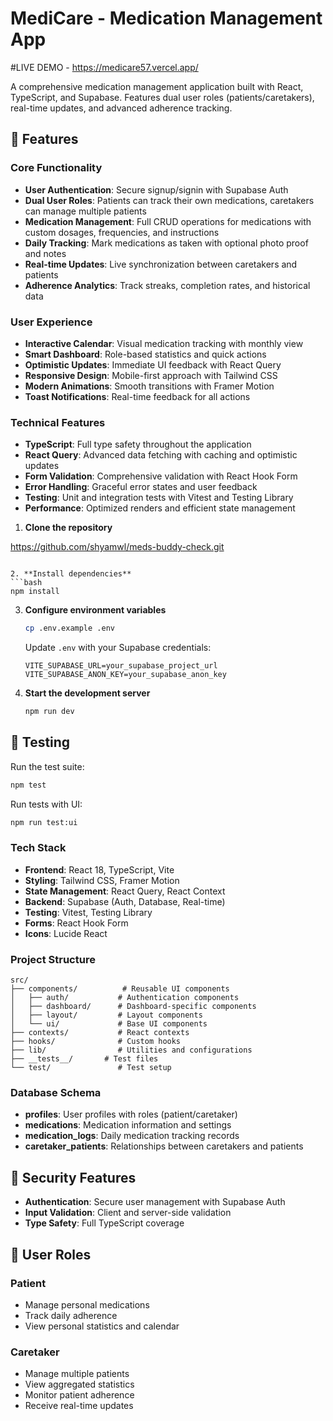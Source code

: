 # MediCare - Medication Management App

#LIVE DEMO - https://medicare57.vercel.app/

A comprehensive medication management application built with React, TypeScript, and Supabase. Features dual user roles (patients/caretakers), real-time updates, and advanced adherence tracking.

## 🌟 Features

### Core Functionality
- **User Authentication**: Secure signup/signin with Supabase Auth
- **Dual User Roles**: Patients can track their own medications, caretakers can manage multiple patients
- **Medication Management**: Full CRUD operations for medications with custom dosages, frequencies, and instructions
- **Daily Tracking**: Mark medications as taken with optional photo proof and notes
- **Real-time Updates**: Live synchronization between caretakers and patients
- **Adherence Analytics**: Track streaks, completion rates, and historical data

### User Experience
- **Interactive Calendar**: Visual medication tracking with monthly view
- **Smart Dashboard**: Role-based statistics and quick actions
- **Optimistic Updates**: Immediate UI feedback with React Query
- **Responsive Design**: Mobile-first approach with Tailwind CSS
- **Modern Animations**: Smooth transitions with Framer Motion
- **Toast Notifications**: Real-time feedback for all actions

### Technical Features
- **TypeScript**: Full type safety throughout the application
- **React Query**: Advanced data fetching with caching and optimistic updates
- **Form Validation**: Comprehensive validation with React Hook Form
- **Error Handling**: Graceful error states and user feedback
- **Testing**: Unit and integration tests with Vitest and Testing Library
- **Performance**: Optimized renders and efficient state management

1. **Clone the repository**

 https://github.com/shyamwl/meds-buddy-check.git

   ```

2. **Install dependencies**
   ```bash
   npm install
   ```

3. **Configure environment variables**
   ```bash
   cp .env.example .env
   ```
   Update `.env` with your Supabase credentials:
   ```env
   VITE_SUPABASE_URL=your_supabase_project_url
   VITE_SUPABASE_ANON_KEY=your_supabase_anon_key
   ```

4. **Start the development server**
   ```bash
   npm run dev
   ```

## 🧪 Testing

Run the test suite:
```bash
npm test
```

Run tests with UI:
```bash
npm run test:ui
```

### Tech Stack
- **Frontend**: React 18, TypeScript, Vite
- **Styling**: Tailwind CSS, Framer Motion
- **State Management**: React Query, React Context
- **Backend**: Supabase (Auth, Database, Real-time)
- **Testing**: Vitest, Testing Library
- **Forms**: React Hook Form
- **Icons**: Lucide React

### Project Structure
```
src/
├── components/          # Reusable UI components
│   ├── auth/           # Authentication components
│   ├── dashboard/      # Dashboard-specific components
│   ├── layout/         # Layout components
│   └── ui/             # Base UI components
├── contexts/           # React contexts
├── hooks/              # Custom hooks
├── lib/                # Utilities and configurations
├── __tests__/       # Test files
└── test/               # Test setup
```

### Database Schema
- **profiles**: User profiles with roles (patient/caretaker)
- **medications**: Medication information and settings
- **medication_logs**: Daily medication tracking records
- **caretaker_patients**: Relationships between caretakers and patients

## 🔐 Security Features

- **Authentication**: Secure user management with Supabase Auth
- **Input Validation**: Client and server-side validation
- **Type Safety**: Full TypeScript coverage

## 📱 User Roles

### Patient
- Manage personal medications
- Track daily adherence
- View personal statistics and calendar

### Caretaker
- Manage multiple patients
- View aggregated statistics
- Monitor patient adherence
- Receive real-time updates
